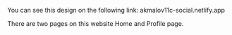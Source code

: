 You can see this design on the following link: akmalov11c-social.netlify.app

There are two pages on this website Home and Profile page.
